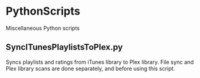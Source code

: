 # PythonScripts
Miscellaneous Python scripts

## SyncITunesPlaylistsToPlex.py
Syncs playlists and ratings from iTunes library to Plex library. File sync and Plex library scans are done separately, and before using this script.
